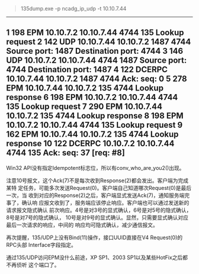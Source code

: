 > 135dump.exe -p ncadg_ip_udp -t 10.10.7.44

--------------------------------------------------------------------------
 1 198 EPM    10.10.7.2  10.10.7.44 4744 135  Lookup request
 2 142 UDP    10.10.7.44 10.10.7.2  1487 4744 Source port: 1487  Destination port: 4744
 3 146 UDP    10.10.7.2  10.10.7.44 4744 1487 Source port: 4744  Destination port: 1487
 4 122 DCERPC 10.10.7.44 10.10.7.2  1487 4744 Ack: seq: 0
 5 278 EPM    10.10.7.44 10.10.7.2  135  4744 Lookup response
 6 198 EPM    10.10.7.2  10.10.7.44 4744 135  Lookup request
 7 290 EPM    10.10.7.44 10.10.7.2  135  4744 Lookup response
 8 198 EPM    10.10.7.2  10.10.7.44 4744 135  Lookup request
 9 162 EPM    10.10.7.44 10.10.7.2  135  4744 Lookup response
10 122 DCERPC 10.10.7.2  10.10.7.44 4744 135  Ack: seq: 37 [req: #8]
--------------------------------------------------------------------------

Win32 API没有指定Idempotent标志位，所以有conv_who_are_you2()出现。

注意10号报文，这个Ack(7)不是每次收到Response(2)都会发出。客户端为完成某特
定任务，可能多次发送Request(0)。客户端自己知道哪次Request(0)是最后一次，当
收到对应的Response(2)之后，客户端显式发送Ack(7)，通知服务端完事了，确认响
应报文收到了，服务端应该停止响应。客户端也可以通过发送新的请求报文隐式确认
前次响应。4号是对3号的显式确认，6号是对5号的隐式确认，8号是对7号的隐式确认，
10号是对9号的显式确认。显然，只需要显式确认对应最后一次请求的响应，中间的
响应均可隐式确认，减少通信报文。

再次提醒，135/UDP上没有Bind(11)操作，接口UUID直接在V4 Request(0)的RPC头部
Interface字段指定。

通过135/UDP访问EPM没什么前途，XP SP1、2003 SP1以及某些HotFix之后都不再侦听
这个端口了。

